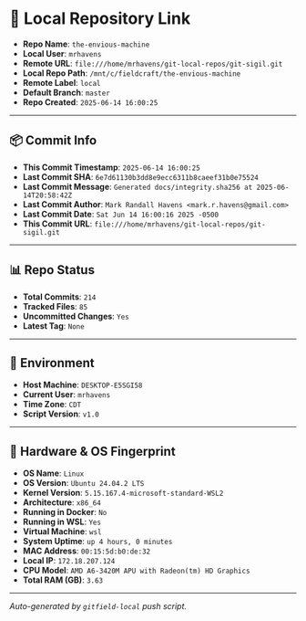 # 🔗 Local Repository Link

- **Repo Name**: `the-envious-machine`
- **Local User**: `mrhavens`
- **Remote URL**: `file:///home/mrhavens/git-local-repos/git-sigil.git`
- **Local Repo Path**: `/mnt/c/fieldcraft/the-envious-machine`
- **Remote Label**: `local`
- **Default Branch**: `master`
- **Repo Created**: `2025-06-14 16:00:25`

---

## 📦 Commit Info

- **This Commit Timestamp**: `2025-06-14 16:00:25`
- **Last Commit SHA**: `6e7d61130b3dd8e9ecc6311b8caeef31b0e75524`
- **Last Commit Message**: `Generated docs/integrity.sha256 at 2025-06-14T20:58:42Z`
- **Last Commit Author**: `Mark Randall Havens <mark.r.havens@gmail.com>`
- **Last Commit Date**: `Sat Jun 14 16:00:16 2025 -0500`
- **This Commit URL**: `file:///home/mrhavens/git-local-repos/git-sigil.git`

---

## 📊 Repo Status

- **Total Commits**: `214`
- **Tracked Files**: `85`
- **Uncommitted Changes**: `Yes`
- **Latest Tag**: `None`

---

## 🧭 Environment

- **Host Machine**: `DESKTOP-E5SGI58`
- **Current User**: `mrhavens`
- **Time Zone**: `CDT`
- **Script Version**: `v1.0`

---

## 🧬 Hardware & OS Fingerprint

- **OS Name**: `Linux`
- **OS Version**: `Ubuntu 24.04.2 LTS`
- **Kernel Version**: `5.15.167.4-microsoft-standard-WSL2`
- **Architecture**: `x86_64`
- **Running in Docker**: `No`
- **Running in WSL**: `Yes`
- **Virtual Machine**: `wsl`
- **System Uptime**: `up 4 hours, 0 minutes`
- **MAC Address**: `00:15:5d:b0:de:32`
- **Local IP**: `172.18.207.124`
- **CPU Model**: `AMD A6-3420M APU with Radeon(tm) HD Graphics`
- **Total RAM (GB)**: `3.63`

---

_Auto-generated by `gitfield-local` push script._
